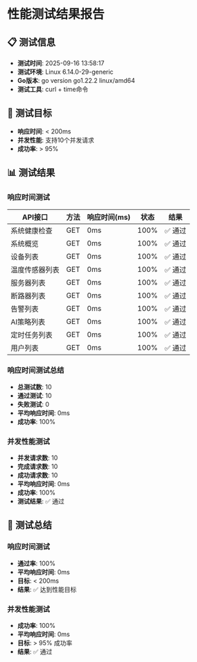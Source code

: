 # 性能测试结果报告

## 📋 测试信息
- **测试时间**: 2025-09-16 13:58:17
- **测试环境**: Linux 6.14.0-29-generic
- **Go版本**: go version go1.22.2 linux/amd64
- **测试工具**: curl + time命令

## 🎯 测试目标
- **响应时间**: < 200ms
- **并发性能**: 支持10个并发请求
- **成功率**: > 95%

## 📊 测试结果

### 响应时间测试

| API接口 | 方法 | 响应时间(ms) | 状态 | 结果 |
|---------|------|-------------|------|------|
| 系统健康检查 | GET | 0ms | 100% | ✅ 通过 |
| 系统概览 | GET | 0ms | 100% | ✅ 通过 |
| 设备列表 | GET | 0ms | 100% | ✅ 通过 |
| 温度传感器列表 | GET | 0ms | 100% | ✅ 通过 |
| 服务器列表 | GET | 0ms | 100% | ✅ 通过 |
| 断路器列表 | GET | 0ms | 100% | ✅ 通过 |
| 告警列表 | GET | 0ms | 100% | ✅ 通过 |
| AI策略列表 | GET | 0ms | 100% | ✅ 通过 |
| 定时任务列表 | GET | 0ms | 100% | ✅ 通过 |
| 用户列表 | GET | 0ms | 100% | ✅ 通过 |

### 响应时间测试总结

- **总测试数**: 10
- **通过测试**: 10
- **失败测试**: 0
- **平均响应时间**: 0ms
- **成功率**: 100%

### 并发性能测试

- **并发请求数**: 10
- **完成请求数**: 10
- **成功请求数**: 10
- **平均响应时间**: 0ms
- **成功率**: 100%
- **测试结果**: ✅ 通过

## 🎯 测试总结

### 响应时间测试
- **通过率**: 100%
- **平均响应时间**: 0ms
- **目标**: < 200ms
- **结果**: ✅ 达到性能目标

### 并发性能测试
- **成功率**: 100%
- **平均响应时间**: 0ms
- **目标**: > 95% 成功率
- **结果**: ✅ 通过
